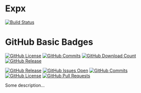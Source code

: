 # Expx 
[![Build Status](https://travis-ci.org/WojciechRynczuk/Expx.svg?branch=master)](https://travis-ci.org/WojciechRynczuk/Expx)

# GitHub Basic Badges
[![GitHub License](https://github-basic-badges.herokuapp.com/license/WojciechRynczuk/github-basic-badges.svg)]()
[![GitHub Commits](https://github-basic-badges.herokuapp.com/commits/WojciechRynczuk/github-basic-badges.svg)]()
[![GitHub Download Count](https://github-basic-badges.herokuapp.com/downloads/WojciechRynczuk/vcdMaker/total.svg)]()
[![GitHub Release](https://github-basic-badges.herokuapp.com/release/WojciechRynczuk/github-basic-badges.svg)]()


[![GitHub Release](https://github-basic-badges.herokuapp.com/release/WojciechRynczuk/github-basic-badges.svg)]()
[![GitHub Issues Open](https://github-basic-badges.herokuapp.com/issues/WojciechRynczuk/github-basic-badges.svg)]()
[![GitHub Commits](https://github-basic-badges.herokuapp.com/commits/WojciechRynczuk/github-basic-badges.svg)]()
[![GitHub License](https://github-basic-badges.herokuapp.com/license/WojciechRynczuk/github-basic-badges.svg)]()
[![GitHub Pull Requests](https://github-basic-badges.herokuapp.com/pulls/WojciechRynczuk/github-basic-badges.svg)]()

Some description...
